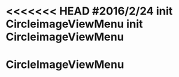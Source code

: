 <<<<<<< HEAD
#2016/2/24 init CircleimageViewMenu
init CircleimageViewMenu
=======
# CircleImageViewMenu


